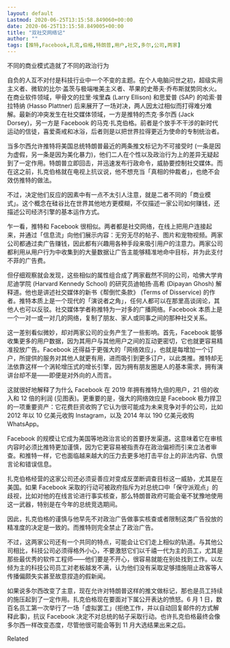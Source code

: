 ```yaml
---
layout: default
Lastmod: 2020-06-25T13:15:58.849060+00:00
date: 2020-06-25T13:15:58.849005+00:00
title: "双社交网络记"
author: ""
tags: [推特,Facebook,扎克,伯格,特朗普,用户,社交,多尔,公司,两家]
---
```


不同的商业模式造就了不同的政治行为

自负的人互不对付是科技行业中一个不变的主题。在个人电脑问世之初，超级实用主义者、微软的比尔·盖茨与极端唯美主义者、苹果的史蒂夫·乔布斯就势同水火。在商业软件领域，甲骨文的拉里·埃里森 (Larry Ellison) 和思爱普 (SAP) 的哈索·普拉特纳 (Hasso Plattner) 后来展开了一场对决，两人因太过相似而打得难分难解。最新的冲突发生在社交媒体领域，一方是推特的杰克·多尔西 (Jack Dorsey)，另一方是 Facebook 的马克·扎克伯格。前者是个放手不干涉的新时代运动的信徒，喜爱斋戒和冰浴，后者则是以把世界拉得更近为使命的专制统治者。

当多尔西允许推特将美国总统特朗普最近的两条推文标记为不可接受时 (一条是因为虚假，另一条是因为美化暴力)，他们二人在个性以及政治行为上的差异无疑起到了一定作用。特朗普立即回击，并迅速发布行政命令，威胁要控制社交媒体。而在这之前，扎克伯格就在电视上抗议说，他不想充当「真相的仲裁者」，也绝不会效仿推特的做法。

不过，决定他们反应的因素中有一点不太引人注意，就是二者不同的「商业模式」。这个概念在硅谷比在世界其他地方更模糊，不仅描述一家公司如何赚钱，还描述公司经济引擎的基本运作方式。

乍一看，推特和 Facebook 很相似。两者都是社交网络，在线上把用户连接起来，并通过「信息流」向他们展示内容：无穷无尽的帖子、图片和宠物视频。两家公司都通过卖广告赚钱，因此都有兴趣用各种手段来吸引用户的注意力。两家公司都利用从用户行为中收集到的大量数据让广告主能够精准地命中目标，并为此支付不菲的广告费。

但仔细观察就会发现，这些相似的属性组合成了两家截然不同的公司，哈佛大学肯尼迪学院 (Harvard Kennedy School) 的研究员迪帕扬·高希 (Dipayan Ghosh) 解释道。他也是讲述社交媒体的新书《帮倒忙条款》 (Terms of Disservice) 的作者。推特本质上是一个现代的「演说者之角」，任何人都可以在那里高谈阔论，其他人也可以反驳。社交媒体学者称推特为一对多的广播网络。Facebook 本质上是一个一对一或一对几的网络，复制了朋友、家人或同事之间的那种社交关系。

这一差别看似微妙，却对两家公司的业务产生了一些影响。首先，Facebook 能够收集更多的用户数据，因为其用户与其他用户之间的互动更密切，它也就更容易精准投放广告。Facebook 还得益于更强大的「网络效应」，也就是每增加一个订户，所提供的服务对其他人就更有用，进而吸引到更多订户，以此类推。推特却无法依靠这样一个涡轮增压式的增长引擎，因为拥有朋友圈是人的基本需求，拥有演讲台却不是——即便是对外向的人而言。

这就很好地解释了为什么 Facebook 在 2019 年拥有推特九倍的用户，21 倍的收入和 12 倍的利润 (见图表)。更重要的是，强大的网络效应是 Facebook 极力捍卫的一项重要资产：它花费巨资收购了它认为很可能成为未来竞争对手的公司，比如 2012 年以 10 亿美元收购 Instagram，以及 2014 年以 190 亿美元收购 WhatsApp。

Facebook 的规模让它成为美国等地政治言论的首要抒发渠道。这意味着它在审核内容时必须比推特更加谨慎，因为它更容易被指责存在政治偏袒而引来立法者审查。和推特一样，它也面临越来越大的压力去更多地打击平台上的非法内容、仇恨言论和错误信息。

扎克伯格经营的这家公司还必须妥善应对变成反垄断调查目标这一威胁，尤其是在美国。如果 Facebook 采取的行动可被政府指斥为对总统口中「保守派观点」的歧视，比如对他的在线言论进行事实核查，那么特朗普政府可能会毫不犹豫地使用这一武器，特别是在今年的总统竞选期间。

因此，扎克伯格的谨慎与他早先不对政治广告做事实核查或者限制这类广告投放的精准度的决定是一致的。而推特则完全禁止了政治广告。

不过，这两家公司还有一个共同的特点，可能会让它们走上相似的轨道。与其他公司相比，科技公司必须得格外小心，不要激怒它们以千禧一代为主的员工，尤其是那些最优秀的软件工程师——他们要是不开心，很容易就能在别处找到工作。以左倾为主的科技公司员工对老板越发不满，认为他们没有采取足够措施阻止政客等人传播偏颇失实甚至故意捏造的假新闻。

如果说多尔西改变了主意，现在允许对特朗普这样的推文做标记，那也是员工持续的施压起到了一定作用。扎克伯格现在要面对下属公开表达的愤怒。6 月 1 日，数百名员工第一次举行了一场「虚拟罢工」(拒绝工作，并以自动回复邮件的方式解释此事)，抗议 Facebook 决定不对总统的帖子采取行动。也许扎克伯格最终会像多尔西一样改变态度，尽管他很可能会等到 11 月大选结果出来之后。

Related

